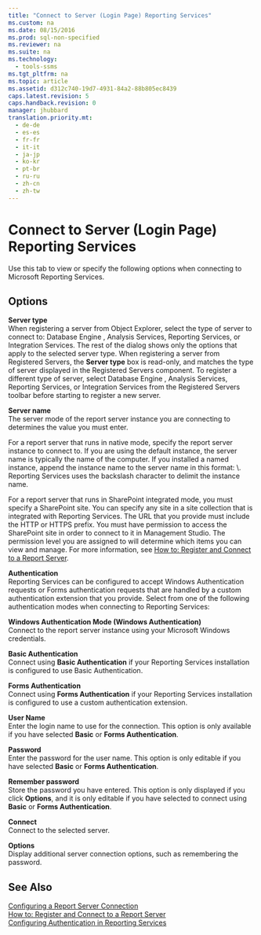 ```yaml
---
title: "Connect to Server (Login Page) Reporting Services"
ms.custom: na
ms.date: 08/15/2016
ms.prod: sql-non-specified
ms.reviewer: na
ms.suite: na
ms.technology: 
  - tools-ssms
ms.tgt_pltfrm: na
ms.topic: article
ms.assetid: d312c740-19d7-4931-84a2-88b805ec8439
caps.latest.revision: 5
caps.handback.revision: 0
manager: jhubbard
translation.priority.mt: 
  - de-de
  - es-es
  - fr-fr
  - it-it
  - ja-jp
  - ko-kr
  - pt-br
  - ru-ru
  - zh-cn
  - zh-tw
---
```

# Connect to Server (Login Page) Reporting Services
Use this tab to view or specify the following options when connecting to  Microsoft  Reporting Services.  
  
## Options  
**Server type**  
When registering a server from Object Explorer, select the type of server to connect to:  Database Engine , Analysis Services, Reporting Services, or Integration Services. The rest of the dialog shows only the options that apply to the selected server type. When registering a server from Registered Servers, the **Server type** box is read-only, and matches the type of server displayed in the Registered Servers component. To register a different type of server, select  Database Engine , Analysis Services, Reporting Services, or Integration Services from the Registered Servers toolbar before starting to register a new server.  
  
**Server name**  
The server mode of the report server instance you are connecting to determines the value you must enter.  
  
For a report server that runs in native mode, specify the report server instance to connect to. If you are using the default instance, the server name is typically the name of the computer. If you installed a named instance, append the instance name to the server name in this format: <servername>\\<InstanceName>. Reporting Services uses the backslash character to delimit the instance name.  
  
For a report server that runs in SharePoint integrated mode, you must specify a SharePoint site. You can specify any site in a site collection that is integrated with Reporting Services. The URL that you provide must include the HTTP or HTTPS prefix. You must have permission to access the SharePoint site in order to connect to it in Management Studio. The permission level you are assigned to will determine which items you can view and manage. For more information, see [How to: Register and Connect to a Report Server](assetId:///c875ff87-ee7d-443a-a702-bdb4b6c27c6e).  
  
**Authentication**  
Reporting Services can be configured to accept Windows Authentication requests or Forms authentication requests that are handled by a custom authentication extension that you provide. Select from one of the following authentication modes when connecting to Reporting Services:  
  
**Windows Authentication Mode (Windows Authentication)**  
Connect to the report server instance using your  Microsoft  Windows credentials.  
  
**Basic Authentication**  
Connect using **Basic Authentication** if your Reporting Services installation is configured to use Basic Authentication.  
  
**Forms Authentication**  
Connect using **Forms Authentication** if your Reporting Services installation is configured to use a custom authentication extension.  
  
**User Name**  
Enter the login name to use for the connection. This option is only available if you have selected **Basic** or **Forms Authentication**.  
  
**Password**  
Enter the password for the user name. This option is only editable if you have selected **Basic** or **Forms Authentication**.  
  
**Remember password**  
Store the password you have entered. This option is only displayed if you click **Options**, and it is only editable if you have selected to connect using **Basic** or **Forms Authentication**.  
  
**Connect**  
Connect to the selected server.  
  
**Options**  
Display additional server connection options, such as remembering the password.  
  
## See Also  
[Configuring a Report Server Connection](assetId:///9759a9fb-35e9-4215-969b-a9f1fea18487)  
[How to: Register and Connect to a Report Server](assetId:///c875ff87-ee7d-443a-a702-bdb4b6c27c6e)  
[Configuring Authentication in Reporting Services](assetId:///753c2542-0e97-4d8f-a5dd-4b07a5cd10ab)  
  
